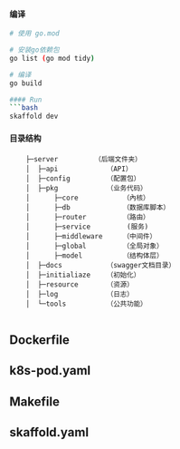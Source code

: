 #### 编译
```bash
# 使用 go.mod

# 安装go依赖包
go list (go mod tidy)

# 编译
go build

#### Run
```bash
skaffold dev
```


#### 目录结构

```
    ├─server  	     （后端文件夹）
    │  ├─api            （API）
    │  ├─config         （配置包）
    │  ├─pkg            （业务代码）
    │      ├─core  	        （內核）
    │      ├─db             （数据库脚本）
    │      ├─router         （路由）
    │      ├─service         (服务)
    │      ├─middleware     （中间件）
    │      ├─global         （全局对象）
    │      ├─model          （结构体层）
    │  ├─docs  	        （swagger文档目录）
    │  ├─initialiaze    （初始化）
    │  ├─resource       （资源）
    │  ├─log            （日志）
    │  └─tools	        （公共功能）
    

```

## Dockerfile

## k8s-pod.yaml

## Makefile

## skaffold.yaml

